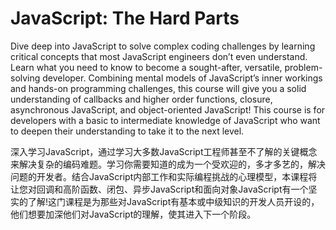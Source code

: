 # JavaScript: The Hard Parts

Dive deep into JavaScript to solve complex coding challenges by learning critical concepts that most JavaScript engineers don’t even understand. Learn what you need to know to become a sought-after, versatile, problem-solving developer. Combining mental models of JavaScript’s inner workings and hands-on programming challenges, this course will give you a solid understanding of callbacks and higher order functions, closure, asynchronous JavaScript, and object-oriented JavaScript! This course is for developers with a basic to intermediate knowledge of JavaScript who want to deepen their understanding to take it to the next level.

深入学习JavaScript，通过学习大多数JavaScript工程师甚至不了解的关键概念来解决复杂的编码难题。学习你需要知道的成为一个受欢迎的，多才多艺的，解决问题的开发者。结合JavaScript内部工作和实际编程挑战的心理模型，本课程将让您对回调和高阶函数、闭包、异步JavaScript和面向对象JavaScript有一个坚实的了解!这门课程是为那些对JavaScript有基本或中级知识的开发人员开设的，他们想要加深他们对JavaScript的理解，使其进入下一个阶段。